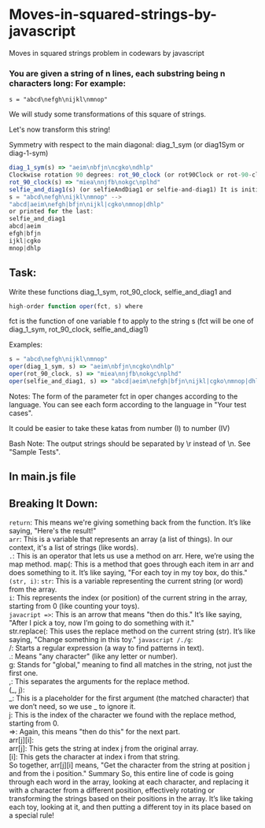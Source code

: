 # Moves-in-squared-strings-by-javascript
Moves in squared strings problem in codewars by javascript

<h3>
  You are given a string of n lines, each substring being n characters long: For example:
</h3>

```
s = "abcd\nefgh\nijkl\nmnop"
```

<p>We will study some transformations of this square of strings.</p>

Let's now transform this string!

Symmetry with respect to the main diagonal: diag_1_sym (or diag1Sym or diag-1-sym)
```javascript
diag_1_sym(s) => "aeim\nbfjn\ncgko\ndhlp"
Clockwise rotation 90 degrees: rot_90_clock (or rot90Clock or rot-90-clock)
rot_90_clock(s) => "miea\nnjfb\nokgc\nplhd"
selfie_and_diag1(s) (or selfieAndDiag1 or selfie-and-diag1) It is initial string + string obtained by symmetry with respect to the main diagonal.
s = "abcd\nefgh\nijkl\nmnop" --> 
"abcd|aeim\nefgh|bfjn\nijkl|cgko\nmnop|dhlp"
or printed for the last:
selfie_and_diag1
abcd|aeim
efgh|bfjn
ijkl|cgko 
mnop|dhlp
```

## Task:
Write these functions diag_1_sym, rot_90_clock, selfie_and_diag1
and
```javascript
high-order function oper(fct, s) where
```
fct is the function of one variable f to apply to the string s (fct will be one of diag_1_sym, rot_90_clock, selfie_and_diag1)

Examples:
```javascript
s = "abcd\nefgh\nijkl\nmnop"
oper(diag_1_sym, s) => "aeim\nbfjn\ncgko\ndhlp"
oper(rot_90_clock, s) => "miea\nnjfb\nokgc\nplhd"
oper(selfie_and_diag1, s) => "abcd|aeim\nefgh|bfjn\nijkl|cgko\nmnop|dhlp"
```

Notes:
The form of the parameter fct in oper changes according to the language. You can see each form according to the language in "Your test cases".

It could be easier to take these katas from number (I) to number (IV)

Bash Note: The output strings should be separated by \r instead of \n. See "Sample Tests".

## In main.js file

## Breaking It Down:
```return```: This means we're giving something back from the function. It’s like saying, "Here's the result!" <br />
```arr```: This is a variable that represents an array (a list of things). In our context, it's a list of strings (like words). <br />
```.```: This is an operator that lets us use a method on arr. Here, we’re using the map method.
map(: This is a method that goes through each item in arr and does something to it. It’s like saying, "For each toy in my toy box, do this."  <br />
```(str, i)```:
```str```: This is a variable representing the current string (or word) from the array.  <br />
```i```: This represents the index (or position) of the current string in the array, starting from 0 (like counting your toys).  <br />
```javacript =>```: This is an arrow that means "then do this." It’s like saying, "After I pick a toy, now I’m going to do something with it."  <br />
str.replace(: This uses the replace method on the current string (str). It’s like saying, "Change something in this toy."
```javascript /./g```: <br />
/: Starts a regular expression (a way to find patterns in text).  <br />
.: Means "any character" (like any letter or number).  <br />
g: Stands for "global," meaning to find all matches in the string, not just the first one.  <br />
,: This separates the arguments for the replace method.  <br />
(_, j):  <br />
_: This is a placeholder for the first argument (the matched character) that we don’t need, so we use _ to ignore it.  <br />
j: This is the index of the character we found with the replace method, starting from 0.  <br />
=>: Again, this means "then do this" for the next part.  <br />
arr[j][i]: <br />
arr[j]: This gets the string at index j from the original array. <br />
[i]: This gets the character at index i from that string. <br />
So together, arr[j][i] means, "Get the character from the string at position j and from the i position."
Summary
So, this entire line of code is going through each word in the array, looking at each character, and replacing it with a character from a different position, effectively rotating or transforming the strings based on their positions in the array. It’s like taking each toy, looking at it, and then putting a different toy in its place based on a special rule!
